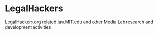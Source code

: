 # LegalHackers
LegalHackers.org related law.MIT.edu and other Media Lab research and development activities
